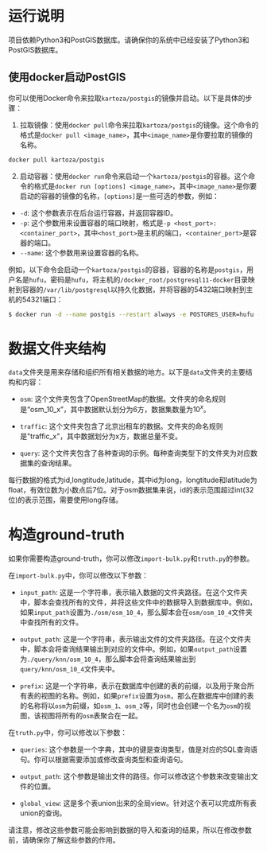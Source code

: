 # 运行说明
项目依赖Python3和PostGIS数据库。请确保你的系统中已经安装了Python3和PostGIS数据库。

## 使用docker启动PostGIS
你可以使用Docker命令来拉取`kartoza/postgis`的镜像并启动。以下是具体的步骤：

1. 拉取镜像：使用`docker pull`命令来拉取`kartoza/postgis`的镜像。这个命令的格式是`docker pull <image_name>`，其中`<image_name>`是你要拉取的镜像的名称。

```bash
docker pull kartoza/postgis
```

2. 启动容器：使用`docker run`命令来启动一个`kartoza/postgis`的容器。这个命令的格式是`docker run [options] <image_name>`，其中`<image_name>`是你要启动的容器的镜像的名称，`[options]`是一些可选的参数，例如：

- `-d`: 这个参数表示在后台运行容器，并返回容器ID。
- `-p`: 这个参数用来设置容器的端口映射，格式是`-p <host_port>:<container_port>`，其中`<host_port>`是主机的端口，`<container_port>`是容器的端口。
- `--name`: 这个参数用来设置容器的名称。

例如，以下命令会启动一个`kartoza/postgis`的容器，容器的名称是`postgis`，用户名是`hufu`，密码是`hufu`，将主机的`/docker_root/postgresql11-docker`目录映射到容器的`/var/lib/postgresql`以持久化数据，并将容器的5432端口映射到主机的54321端口：

```bash
$ docker run -d --name postgis --restart always -e POSTGRES_USER=hufu -e POSTGRES_PASS='hufu' -e ALLOW_IP_RANGE=0.0.0.0/0 -v /docker_root/postgresql11-docker:/var/lib/postgresql -p 54321:5432 -t kartoza/postgis
```

# 数据文件夹结构

`data`文件夹是用来存储和组织所有相关数据的地方。以下是`data`文件夹的主要结构和内容：

- `osm`: 这个文件夹包含了OpenStreetMap的数据。文件夹的命名规则是“osm_10_x”，其中数据默认划分为6方，数据集数量为$10^x$。

- `traffic`: 这个文件夹包含了北京出租车的数据。文件夹的命名规则是"traffic_x"，其中数据划分为x方，数据总量不变。

- `query`: 这个文件夹包含了各种查询的示例。每种查询类型下的文件夹为对应数据集的查询结果。

每行数据的格式为id,longtitude,latitude，其中id为long，longtitude和latitude为float，有效位数为小数点后7位。对于osm数据集来说，id的表示范围超过int(32位)的表示范围，需要使用long存储。

# 构造ground-truth

如果你需要构造ground-truth，你可以修改`import-bulk.py`和`truth.py`的参数。

在`import-bulk.py`中，你可以修改以下参数：

- `input_path`: 这是一个字符串，表示输入数据的文件夹路径。在这个文件夹中，脚本会查找所有的文件，并将这些文件中的数据导入到数据库中。例如，如果`input_path`设置为`./osm/osm_10_4`，那么脚本会在`osm/osm_10_4`文件夹中查找所有的文件。

- `output_path`: 这是一个字符串，表示输出文件的文件夹路径。在这个文件夹中，脚本会将查询结果输出到对应的文件中。例如，如果`output_path`设置为`./query/knn/osm_10_4`，那么脚本会将查询结果输出到`query/knn/osm_10_4`文件夹中。

- `prefix`: 这是一个字符串，表示在数据库中创建的表的前缀，以及用于聚合所有表的视图的名称。例如，如果`prefix`设置为`osm`，那么在数据库中创建的表的名称将以`osm`为前缀，如`osm_1`、`osm_2`等，同时也会创建一个名为`osm`的视图，该视图将所有的`osm`表聚合在一起。

在`truth.py`中，你可以修改以下参数：

- `queries`: 这个参数是一个字典，其中的键是查询类型，值是对应的SQL查询语句。你可以根据需要添加或修改查询类型和查询语句。

- `output_path`: 这个参数是输出文件的路径。你可以修改这个参数来改变输出文件的位置。

- `global_view`: 这是多个表union出来的全局view。针对这个表可以完成所有表union的查询。

请注意，修改这些参数可能会影响到数据的导入和查询的结果，所以在修改参数前，请确保你了解这些参数的作用。